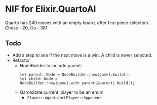 # NIF for Elixir.QuartoAI
Quarto has 240 moves with an empty board, after first piece selection. Chess - 20, Go - 361

## Todo
- Add a step to see if the next move is a win. A child is never selected.
- Refactor
    - NodeBuilder to include parent:
        ```
        let parent: Node = NodeBuilder::new(game).build();
        let child: Node = NodeBuilder::new(game).with_parent(&parent).build();
        ```
    - GameState.current_player to be an enum:
        - `Player::Agent` and `Player::Opponent`
